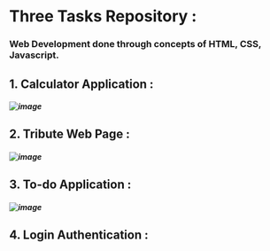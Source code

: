 # Three Tasks Repository : 
### Web Development done through concepts of HTML, CSS, Javascript.
## 1. Calculator Application :
##### ![image](https://github.com/SarthakYelne/OIBSIP/assets/89499814/0927cd53-9e59-4f3f-abae-138094801cc7)
## 2. Tribute Web Page :
##### ![image](https://github.com/SarthakYelne/OIBSIP/assets/89499814/34d7b7bb-0a8c-4adb-b13c-afd6d6e11718)
## 3. To-do Application : 
##### ![image](https://github.com/SarthakYelne/OIBSIP/assets/89499814/42b2d8fa-e174-49fc-996f-126c7a2e3ed1)
## 4. Login Authentication : 
##### 
